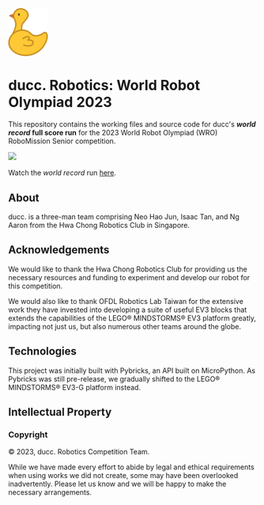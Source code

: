 <img src="assets/icons/logo.png" alt="" width="80"/>

# ducc. Robotics: World Robot Olympiad 2023

This repository contains the working files and source code for ducc's ***world record* full score run** for the 2023 World Robot Olympiad (WRO) RoboMission Senior competition.

![](assets/media/back.JPG)

Watch the *world record* run [here](https://www.youtube.com/watch?v=GQTzt-nbOSA).

## About

ducc. is a three-man team comprising Neo Hao Jun, Isaac Tan, and Ng Aaron from the Hwa Chong Robotics Club in Singapore.

## Acknowledgements

We would like to thank the Hwa Chong Robotics Club for providing us the necessary resources and funding to experiment and develop our robot for this competition.

We would also like to thank OFDL Robotics Lab Taiwan for the extensive work they have invested into developing a suite of useful EV3 blocks that extends the capabilities of the LEGO® MINDSTORMS® EV3 platform greatly, impacting not just us, but also numerous other teams around the globe.

## Technologies

This project was initially built with Pybricks, an API built on MicroPython. As Pybricks was still pre-release, we gradually shifted to the LEGO® MINDSTORMS® EV3-G platform instead.

## Intellectual Property

### Copyright

© 2023, ducc. Robotics Competition Team.

While we have made every effort to abide by legal and ethical requirements when using works we did not create, some may have been overlooked inadvertently. Please let us know and we will be happy to make the necessary arrangements.